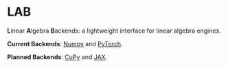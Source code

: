 # LAB 

**L**inear **A**lgebra **B**ackends: a lightweight interface for linear algebra engines.


**Current Backends**: [Numpy](https://numpy.org) and [PyTorch](https://pytorch.org).

**Planned Backends**: [CuPy](https://cupy.dev) and [JAX](https://github.com/google/jax).


